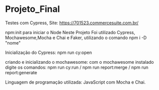 # Projeto_Final
Testes com Cypress, Site: https://701523.commercesuite.com.br/

npm:init para iniciar o Node
Neste Projeto Foi utilizado Cypress, Mochawesome,Mocha e Chai e Faker, utilizando o comando npm i -D "nome"

Inicialização do Cypress:
npm run cy:open

criando e inicializando o mochawesome:
com o mochawesome instalado digite os comandos:
npm run cy:run / 
npm run report:merge / 
npm run report:generate



Linguagem de programação utilizada: JavaScript com Mocha e Chai.
